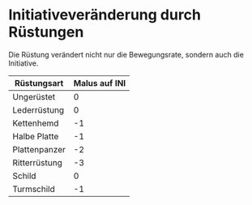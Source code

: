 # Initiativeveränderung durch Rüstungen

Die Rüstung verändert nicht nur die Bewegungsrate, sondern auch die Initiative.

| Rüstungsart | Malus auf INI |
| - | - |
| Ungerüstet | 0 |
| Lederrüstung | 0 |
| Kettenhemd | -1 |
| Halbe Platte | -1 |
| Plattenpanzer | -2 |
| Ritterrüstung | -3 |
| Schild | 0 |
| Turmschild | -1 |

